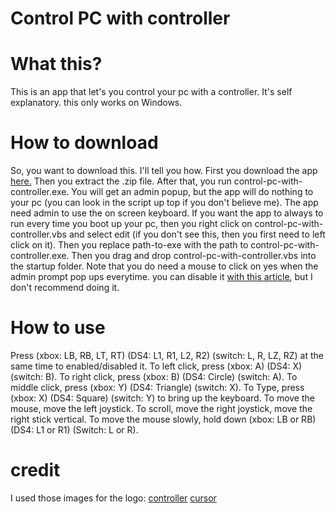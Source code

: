 # Control PC with controller

# What this?
This is an app that let's you control your pc with a controller.  It's self explanatory. this only works on Windows.

# How to download
So, you want to download this. I'll tell you how. First you download the app [here.](https://www.mediafire.com/file/iu3fi3pykmqkkwy/control-pc-with-controller.zip/file) Then you extract the .zip file. After that, you run control-pc-with-controller.exe. You will get an admin popup, but the app will do nothing to your pc (you can look in the script up top if you don't believe me). The app need admin to use the on screen keyboard. If you want the app to always to run every time you boot up your pc, then you right click on control-pc-with-controller.vbs and select edit (if you don't see this, then you first need to left click on it). Then you replace path-to-exe with the path to control-pc-with-controller.exe. Then you drag and drop control-pc-with-controller.vbs into the startup folder. Note that you do need a mouse to click on yes when the admin prompt pop ups everytime. you can disable it [with this article](https://www.cnet.com/how-to/how-to-run-everything-in-administrator-mode-and-why-you-shouldnt-do-it/), but I don't recommend doing it.

# How to use
Press (xbox: LB, RB, LT, RT) (DS4: L1, R1, L2, R2) (switch: L, R, LZ, RZ) at the same time to enabled/disabled it. To left click, press (xbox: A) (DS4: X) (switch: B). To right click, press (xbox: B) (DS4: Circle) (switch: A). To middle click, press (xbox: Y) (DS4: Triangle) (switch: X). To Type, press (xbox: X) (DS4: Square) (switch: Y) to bring up the keyboard. To move the mouse, move the left joystick. To scroll, move the right joystick, move the right stick vertical. To move the mouse slowly, hold down (xbox: LB or RB) (DS4: L1 or R1) (Switch: L or R).

# credit
I used those images for the logo:
[controller](https://tse4.mm.bing.net/th?id=OIP.7xcTZkVwKR6OvgnHoteQ3AHaGE&pid=Api)
[cursor](http://pngimg.com/uploads/cursor/cursor_PNG102.png)
